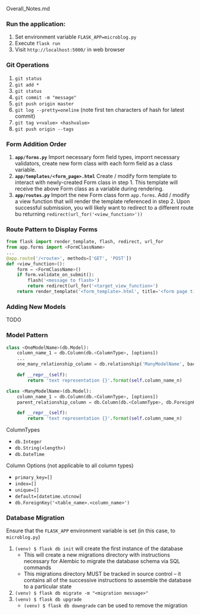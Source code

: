 Overall_Notes.md

### Run the application:

1. Set environment variable `FLASK_APP=microblog.py`
2. Execute `flask run`
3. Visit `http://localhost:5000/` in web browser

### Git Operations

1. `git status`
2. `git add *`
3. `git status`
4. `git commit -m "message"`
5. `git push origin master`
6. `git log --pretty=oneline` (note first ten characters of hash for latest commit)
7. `git tag v<value> <hashvalue>`
8. `git push origin --tags`

### Form Addition Order

1. **`app/forms.py`** Import necessary form field types, imporrt necessary validators, create new form class with each form field as a class variable. 
2. **`app/templates/<form_page>.html`** Create / modify form template to interact with newly-created Form class in step 1. This template will receive the above Form class as a variable during rendering.
3. **`app/routes.py`** Import the new Form class form `app.forms`. Add / modify a view function that will render the template referenced in step 2. Upon successful submission, you will likely want to redirect to a different route bu returning `redirect(url_for('<view_function>'))`

### Route Pattern to Display Forms

```python
from flask import render_template, flash, redirect, url_for
from app.forms import <FormClassName>
...
@app.route('/<route>', methods=['GET', 'POST'])
def <view_function>():
    form = <FormClassName>()
    if form.validate_on_submit():
        flash('<message to flash>')
        return redirect(url_for('<target_view_function>')
    return render_template('<form_template>.html', title='<form page title>', form=form)
```

### Adding New Models

TODO

### Model Pattern

```python
class <OneModelName>(db.Model):
    column_name_1 = db.Column(db.<ColumnType>, [options])
    ...
    one_many_relationship_column = db.relationship('ManyModelName', backref='<reference name as variable from other model>')

    def __repr__(self):
        return 'text representation {}'.format(self.column_name_n)

class <ManyModelName>(db.Model):
    column_name_1 = db.Column(db.<ColumnType>, [options])
    parent_relationship_column = db.Column(db.<ColumnType>, db.ForeignKey('onemodelname.column_name_1'))

    def __repr__(self):
        return 'text representation {}'.format(self.column_name_n)
```

ColumnTypes

* `db.Integer`
* `db.String(<length>)`
* `db.DateTime`

Column Options (not applicable to all column types)

* `primary_key=[]`
* `index=[]`
* `unique=[]`
* `default=[datetime.utcnow]`
* `db.ForeignKey('<table_name>.<column_name>')`


### Database Migration

Ensure that the `FLASK_APP` environment variable is set (in this case, to `microblog.py`)

1. `(venv) $ flask db init` will create the first instance of the database
    - This will create a new migrations directory with instructions necessary for Alembic to migrate the database schema via SQL commands
    - This migrations directory MUST be tracked in source control – it contains all of the successive instructions to assemble the database to a particular state
2. `(venv) $ flask db migrate -m "<migration message>"`
3. `(venv) $ flask db upgrade`
    - `(venv) $ flask db downgrade` can be used to remove the migration